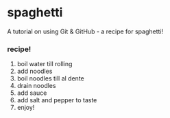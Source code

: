 # spaghetti
A tutorial on using Git & GitHub - a recipe for spaghetti!

### recipe!

1. boil water till rolling
2. add noodles
3. boil noodles till al dente
4. drain noodles
5. add sauce
6. add salt and pepper to taste
7. enjoy!

